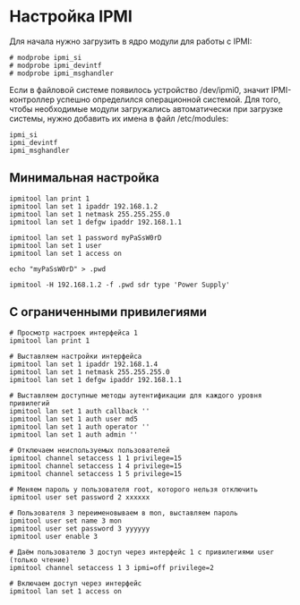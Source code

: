 Настройка IPMI
==============

Для начала нужно загрузить в ядро модули для работы с IPMI:

    # modprobe ipmi_si
    # modprobe ipmi_devintf
    # modprobe ipmi_msghandler

Если в файловой системе появилось устройство /dev/ipmi0, значит IPMI-контроллер успешно определился операционной системой. Для того, чтобы необходимые модули загружались автоматически при загрузке системы, нужно добавить их имена в файл /etc/modules:

    ipmi_si
    ipmi_devintf
    ipmi_msghandler

Минимальная настройка
---------------------

    ipmitool lan print 1
    ipmitool lan set 1 ipaddr 192.168.1.2
    ipmitool lan set 1 netmask 255.255.255.0
    ipmitool lan set 1 defgw ipaddr 192.168.1.1
  
    ipmitool lan set 1 password myPaSsW0rD
    ipmitool lan set 1 user
    ipmitool lan set 1 access on

    echo "myPaSsW0rD" > .pwd

    ipmitool -H 192.168.1.2 -f .pwd sdr type 'Power Supply'

С ограниченными привилегиями
----------------------------

    # Просмотр настроек интерфейса 1
    ipmitool lan print 1
  
    # Выставляем настройки интерфейса
    ipmitool lan set 1 ipaddr 192.168.1.4
    ipmitool lan set 1 netmask 255.255.255.0
    ipmitool lan set 1 defgw ipaddr 192.168.1.1
  
    # Выставляем доступные методы аутентификации для каждого уровня привилегий
    ipmitool lan set 1 auth callback ''
    ipmitool lan set 1 auth user md5
    ipmitool lan set 1 auth operator ''
    ipmitool lan set 1 auth admin ''
  
    # Отключаем неиспользуемых пользователей
    ipmitool channel setaccess 1 1 privilege=15
    ipmitool channel setaccess 1 4 privilege=15
    ipmitool channel setaccess 1 5 privilege=15
  
    # Меняем пароль у пользователя root, которого нельзя отключить
    ipmitool user set password 2 xxxxxx
  
    # Пользователя 3 переименовываем в mon, выставляем пароль
    ipmitool user set name 3 mon
    ipmitool user set password 3 yyyyyy
    ipmitool user enable 3
  
    # Даём пользователю 3 доступ через интерфейс 1 с привилегиями user (только чтение)
    ipmitool channel setaccess 1 3 ipmi=off privilege=2
  
    # Включаем доступ через интерфейс
    ipmitool lan set 1 access on
